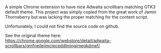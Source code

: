 A simple Chrome extension to have nice Adwaita scrollbars matching GTK3 default
theme. This project was simply copied from the great work of Jamin Thornsberry
but was lacking the proper matching for the content script.

Unfortunately, I could not find the source code on github.

See the original theme here:
https://chrome.google.com/webstore/detail/adwaita-scrollbars/gmfneilejimcjeceddlmingimegkdmef/

